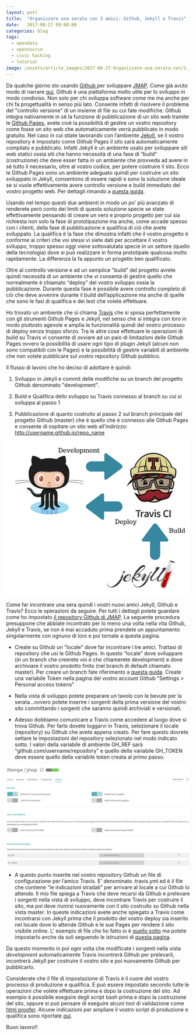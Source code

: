 ```yaml
---
layout: post
title:  "Organizzare una serata con 3 amici: Github, Jekyll e Travis"
date:   2017-08-27 09:00:00
categories: blog
tags:
  - opendata
  - opensource
  - civic hacking
  - tutorial
image: /assets/article_images/2017-08-27-Organizzare-una-serata-con/1.jpg
---
```

Da qualche giorno sto usando [Github ](https://github.com/)per sviluppare [JMAP](http://iltempe.github.io/jmap). Come già avuto modo di narrare [qui](http://iltempe.github.io/blog/2016/05/05/primi-passi-con-github.html), Github è una piattaforma molto utile per lo sviluppo in modo condiviso. Non solo per chi sviluppa software come me ma anche per chi fa progettualità in senso più lato. Consente infatti di risolvere il problema del "controllo versione" di un insieme di file su cui fate modifiche. Github integra nativamente in sè la funzione di pubblicazione di un sito web tramite le [Github Pages](https://pages.github.com/), avete cioè la possibilità di gestire un vostro repository come fosse un sito web che automaticamente verrà pubblicato in modo gratuito. Nel caso in cui stiate lavorando con l’ambiente [Jekyll](https://jekyllrb.com/), se il vostro repository è impostato come Github Pages il sito sarà automaticamente compilato e pubblicato. Infatti Jekyll è un ambiente usato per sviluppare siti web statici ossia siti che hanno necessità di una fase di “build” (costruzione) che deve esser fatta in un ambiente che provveda ad avere in sè tutto il necessario, oltre al vostro codice, per potere costruire il sito. Ecco le Github Pages sono un ambiente adeguato quindi per costruire un sito sviluppato in Jekyll, consentono di essere rapidi e sono la soluzione ideale se si vuole effettivamente avere controllo versione e build immediato del vostro progetto web. Per dettagli rimando a [questa guida](https://help.github.com/articles/using-jekyll-as-a-static-site-generator-with-github-pages/).

Usando nel tempo questi due ambienti in modo un po’ più avanzato di renderete però conto dei limiti di questa soluzione specie se state effettivamente pensando di creare un vero e proprio progetto per cui sia richiesta non solo la fase di prototipazione ma anche, come accade spesso con i clienti, della fase di pubblicazione e qualifica di ciò che avete sviluppato. La qualifica è la fase che dimostra infatti che il vostro progetto è conforme ai criteri che voi stessi vi siete dati per accettare il vostro sviluppo, troppo spesso oggi viene sottovalutata specie in un settore (quello della tecnologia) dove si può realizzare in forma prototipale qualcosa molto rapidamente. La differenza la fa appunto un progetto ben qualificato.

Oltre al controllo versione e ad un semplice "build" del progetto avrete quindi necessità di un ambiente che vi consenta di gestire quello che normalmente è chiamato “deploy” del vostro sviluppo ossia la pubblicazione. Durante questa fase è possibile avere controllo completo di ciò che deve avvenire durante il build dell’applicazione ma anche di quelle che sono le fasi di qualifica e dei test che volete effettuare.

Ho trovato un ambiente che si chiama [Travis](https://travis-ci.org/) che si sposa perfettamente con gli strumenti Github Pages e Jekyll, nel senso che si integra con loro in modo piuttosto agevole e amplia le funzionalità quindi del vostro processo di deploy senza troppo sforzo. Tra le altre cose effettuare le operazioni di build su Travis vi consente di ovviare ad un paio di limitazioni delle Github Pages ovvero la possibilità di usare ogni tipo di plugin Jekyll (alcuni non sono compatibili con le Pages) e la possibilità di gestire variabili di ambiente che non volete pubblicare sul vostro repository Github pubblico.

Il flusso di lavoro che ho deciso di adottare è quindi:

1. Sviluppo in Jekyll e commit delle modifiche su un branch del progetto Github denominato "development".

2. Build e Qualifica dello sviluppo su Travis connesso al branch su cui si sviluppa al passo 1

3. Pubblicazione di quanto costruito al passo 2 sul branch principale del progetto Github (master) che è quello che è connesso alle Github Pages e consente di ospitare un sito web all’indirizzo: http://username.github.io/repo_name

![processo di produzione](/assets/article_images/2017-08-27-Organizzare-una-serata-con/2.jpg)

Come far incontrare una sera  quindi i vostri nuovi amici Jekyll, Github e Travis? Ecco le operazioni da seguire. Per tutti i dettagli potete guardare come ho impostato [il repository Github di JMAP](https://github.com/iltempe/jmap).  La seguente procedura presuppone che abbiate incontrato per lo meno una volta nella vita Github, Jekyll e Travis, se non è mai accaduto prima prendete un appuntamento singolarmente con ognuno di loro e poi tornate a questa pagina.

* Create su Github un "locale" dove far incontrare i tre amici. Trattasi di repository che usi le Github Pages. In questo “locale” dove sviluppare (in un branch che creerete voi e che chiamerete development) e dove archiviare il vostro prodotto finito (nel branch di default chiamato master). Per creare un branch fate riferimento a [questa guida](https://help.github.com/articles/creating-and-deleting-branches-within-your-repository/). Create una variabile Token nella pagina del vostro account Github "Settings > Personal access tokens"

* Nella vista di sviluppo potete preparare un tavolo con le bevute per la serata...ovvero potete inserire i sorgenti della prima versione del vostro sito committando i sorgenti che saranno quindi archiviati e versionati.

* Adesso dobbiamo comunicare a Travis come accedere al luogo dove si trova Github. Per farlo dovete loggarvi in Travis, selezionare il locale (repository) su Github che avete appena creato. Per fare questo dovrete settare le impostazioni del repository selezionato nel modo indicato sotto. I valori della variabile di ambiente GH_REF sarà "github.com/username/repository" e quello della variabile GH_TOKEN deve essere quello della variabile token creata al primo passo.

![travis settings](/assets/article_images/2017-08-27-Organizzare-una-serata-con/3.png)

* A questo punto inserite nel vostro repository Github un file di configurazione per l’amico Travis. E' denominato .travis.yml ed è il file che contiene "le indicazioni stradali" per arrivare al locale a cui Github lo attende. Il mio file spiega a Travis che deve recarsi da Github e prelevare i sorgenti nella vista di sviluppo, deve incontrare Travis per costruire il sito, ma poi deve riunirsi nuovamente con il sito costruito su Github nella vista master. In queste indicazioni avete anche spiegato a Travis come incontrarsi con Jekyll prima che il prodotto del vostro deploy sia inserito nel locale dove lo attende Github e le sue Pages per rendere il sito visibile online. L' esempio di file che ho fatto io è [quello sotto](https://github.com/iltempe/jmap/blob/development/.travis.yml) ma potete impostarlo anche da soli seguendo le istruzioni di [questa pagina](https://docs.travis-ci.com/user/customizing-the-build).

<script src="https://gist.github.com/iltempe/9656da6d124871bb498294804a7af9d2.js"></script>

Da questo momento in poi ogni volta che modificate i sorgenti nella vista *development* automaticamente Travis incontrerà Github per prelevarli, incontrerà Jekyll per costruire il vostro sito e poi nuovamente Github per pubblicarlo.

Considerate che il file di impostazione di Travis è il cuore del vostro processo di produzione e qualifica. E può essere impostato secondo tutte le operazioni che volete effettuare prima e dopo la costruzione del sito. Ad esempio è possibile eseguire degli script bash prima e dopo la costruzione del sito, oppure si può pensare di eseguire alcuni tool di validazione come [html proofer](https://github.com/gjtorikian/html-proofer). Alcune indicazioni per ampliare il vostro script di produzione e qualifica sono riportate [qui](http://jekyllrb.com/docs/continuous-integration/travis-ci/).

Buon lavoro!!

